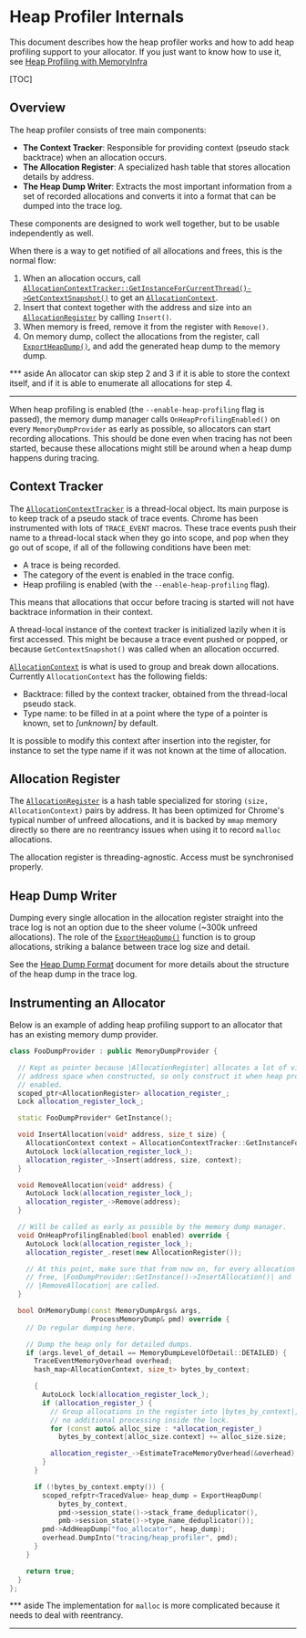 # Heap Profiler Internals

This document describes how the heap profiler works and how to add heap
profiling support to your allocator. If you just want to know how to use it,
see [Heap Profiling with MemoryInfra](heap_profiler.md)

[TOC]

## Overview

The heap profiler consists of tree main components:

 * **The Context Tracker**: Responsible for providing context (pseudo stack
   backtrace) when an allocation occurs.
 * **The Allocation Register**: A specialized hash table that stores allocation
   details by address.
 * **The Heap Dump Writer**: Extracts the most important information from a set
   of recorded allocations and converts it into a format that can be dumped into
   the trace log.

These components are designed to work well together, but to be usable
independently as well.

When there is a way to get notified of all allocations and frees, this is the
normal flow:

 1. When an allocation occurs, call
    [`AllocationContextTracker::GetInstanceForCurrentThread()->GetContextSnapshot()`][context-tracker]
    to get an [`AllocationContext`][alloc-context].
 2. Insert that context together with the address and size into an
    [`AllocationRegister`][alloc-register] by calling `Insert()`.
 3. When memory is freed, remove it from the register with `Remove()`.
 4. On memory dump, collect the allocations from the register, call
    [`ExportHeapDump()`][export-heap-dump], and add the generated heap dump to
    the memory dump.

[context-tracker]:  https://chromium.googlesource.com/chromium/src/+/master/base/trace_event/heap_profiler_allocation_context_tracker.h
[alloc-context]:    https://chromium.googlesource.com/chromium/src/+/master/base/trace_event/heap_profiler_allocation_context.h
[alloc-register]:   https://chromium.googlesource.com/chromium/src/+/master/base/trace_event/heap_profiler_allocation_register.h
[export-heap-dump]: https://chromium.googlesource.com/chromium/src/+/master/base/trace_event/heap_profiler_heap_dump_writer.h

*** aside
An allocator can skip step 2 and 3 if it is able to store the context itself,
and if it is able to enumerate all allocations for step 4.
***

When heap profiling is enabled (the `--enable-heap-profiling` flag is passed),
the memory dump manager calls `OnHeapProfilingEnabled()` on every
`MemoryDumpProvider` as early as possible, so allocators can start recording
allocations. This should be done even when tracing has not been started,
because these allocations might still be around when a heap dump happens during
tracing.

## Context Tracker

The [`AllocationContextTracker`][context-tracker] is a thread-local object. Its
main purpose is to keep track of a pseudo stack of trace events. Chrome has
been instrumented with lots of `TRACE_EVENT` macros. These trace events push
their name to a thread-local stack when they go into scope, and pop when they
go out of scope, if all of the following conditions have been met:

 * A trace is being recorded.
 * The category of the event is enabled in the trace config.
 * Heap profiling is enabled (with the `--enable-heap-profiling` flag).

This means that allocations that occur before tracing is started will not have
backtrace information in their context.

A thread-local instance of the context tracker is initialized lazily when it is
first accessed. This might be because a trace event pushed or popped, or because
`GetContextSnapshot()` was called when an allocation occurred.

[`AllocationContext`][alloc-context] is what is used to group and break down
allocations. Currently `AllocationContext` has the following fields:

 * Backtrace: filled by the context tracker, obtained from the thread-local
   pseudo stack.
 * Type name: to be filled in at a point where the type of a pointer is known,
   set to _[unknown]_ by default.

It is possible to modify this context after insertion into the register, for
instance to set the type name if it was not known at the time of allocation.

## Allocation Register

The [`AllocationRegister`][alloc-register] is a hash table specialized for
storing `(size, AllocationContext)` pairs by address. It has been optimized for
Chrome's typical number of unfreed allocations, and it is backed by `mmap`
memory directly so there are no reentrancy issues when using it to record
`malloc` allocations.

The allocation register is threading-agnostic. Access must be synchronised
properly.

## Heap Dump Writer

Dumping every single allocation in the allocation register straight into the
trace log is not an option due to the sheer volume (~300k unfreed allocations).
The role of the [`ExportHeapDump()`][export-heap-dump] function is to group
allocations, striking a balance between trace log size and detail.

See the [Heap Dump Format][heap-dump-format] document for more details about the
structure of the heap dump in the trace log.

[heap-dump-format]: https://docs.google.com/document/d/1NqBg1MzVnuMsnvV1AKLdKaPSPGpd81NaMPVk5stYanQ

## Instrumenting an Allocator

Below is an example of adding heap profiling support to an allocator that has
an existing memory dump provider.

```cpp
class FooDumpProvider : public MemoryDumpProvider {

  // Kept as pointer because |AllocationRegister| allocates a lot of virtual
  // address space when constructed, so only construct it when heap profiling is
  // enabled.
  scoped_ptr<AllocationRegister> allocation_register_;
  Lock allocation_register_lock_;

  static FooDumpProvider* GetInstance();

  void InsertAllocation(void* address, size_t size) {
    AllocationContext context = AllocationContextTracker::GetInstanceForCurrentThread()->GetContextSnapshot();
    AutoLock lock(allocation_register_lock_);
    allocation_register_->Insert(address, size, context);
  }

  void RemoveAllocation(void* address) {
    AutoLock lock(allocation_register_lock_);
    allocation_register_->Remove(address);
  }

  // Will be called as early as possible by the memory dump manager.
  void OnHeapProfilingEnabled(bool enabled) override {
    AutoLock lock(allocation_register_lock_);
    allocation_register_.reset(new AllocationRegister());

    // At this point, make sure that from now on, for every allocation and
    // free, |FooDumpProvider::GetInstance()->InsertAllocation()| and
    // |RemoveAllocation| are called.
  }

  bool OnMemoryDump(const MemoryDumpArgs& args,
                    ProcessMemoryDump& pmd) override {
    // Do regular dumping here.

    // Dump the heap only for detailed dumps.
    if (args.level_of_detail == MemoryDumpLevelOfDetail::DETAILED) {
      TraceEventMemoryOverhead overhead;
      hash_map<AllocationContext, size_t> bytes_by_context;

      {
        AutoLock lock(allocation_register_lock_);
        if (allocation_register_) {
          // Group allocations in the register into |bytes_by_context|, but do
          // no additional processing inside the lock.
          for (const auto& alloc_size : *allocation_register_)
            bytes_by_context[alloc_size.context] += alloc_size.size;

          allocation_register_->EstimateTraceMemoryOverhead(&overhead);
        }
      }

      if (!bytes_by_context.empty()) {
        scoped_refptr<TracedValue> heap_dump = ExportHeapDump(
            bytes_by_context,
            pmd->session_state()->stack_frame_deduplicator(),
            pmb->session_state()->type_name_deduplicator());
        pmd->AddHeapDump("foo_allocator", heap_dump);
        overhead.DumpInto("tracing/heap_profiler", pmd);
      }
    }

    return true;
  }
};

```

*** aside
The implementation for `malloc` is more complicated because it needs to deal
with reentrancy.
***
